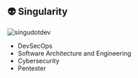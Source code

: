 ## 👽 Singularity

<img src="https://komarev.com/ghpvc/?username=singudotdev&label=Profile%20Views&color=9900E6&style=flat" alt="singudotdev" />

- DevSecOps
- Software Architecture and Engineering
- Cybersecurity
- Pentester
